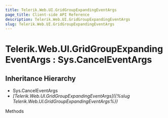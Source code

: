 ```yaml
---
title: Telerik.Web.UI.GridGroupExpandingEventArgs
page_title: Client-side API Reference
description: Telerik.Web.UI.GridGroupExpandingEventArgs
slug: Telerik.Web.UI.GridGroupExpandingEventArgs
---
```


# Telerik.Web.UI.GridGroupExpandingEventArgs : Sys.CancelEventArgs 

## Inheritance Hierarchy

* Sys.CancelEventArgs
* *[Telerik.Web.UI.GridGroupExpandingEventArgs]({%slug Telerik.Web.UI.GridGroupExpandingEventArgs%})*


Methods



